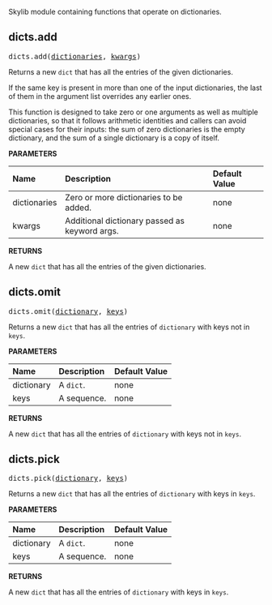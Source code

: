 <!-- Generated with Stardoc: http://skydoc.bazel.build -->

Skylib module containing functions that operate on dictionaries.

<a id="dicts.add"></a>

## dicts.add

<pre>
dicts.add(<a href="#dicts.add-dictionaries">dictionaries</a>, <a href="#dicts.add-kwargs">kwargs</a>)
</pre>

Returns a new `dict` that has all the entries of the given dictionaries.

If the same key is present in more than one of the input dictionaries, the
last of them in the argument list overrides any earlier ones.

This function is designed to take zero or one arguments as well as multiple
dictionaries, so that it follows arithmetic identities and callers can avoid
special cases for their inputs: the sum of zero dictionaries is the empty
dictionary, and the sum of a single dictionary is a copy of itself.


**PARAMETERS**


| Name  | Description | Default Value |
| :------------- | :------------- | :------------- |
| <a id="dicts.add-dictionaries"></a>dictionaries |  Zero or more dictionaries to be added.   |  none |
| <a id="dicts.add-kwargs"></a>kwargs |  Additional dictionary passed as keyword args.   |  none |

**RETURNS**

A new `dict` that has all the entries of the given dictionaries.


<a id="dicts.omit"></a>

## dicts.omit

<pre>
dicts.omit(<a href="#dicts.omit-dictionary">dictionary</a>, <a href="#dicts.omit-keys">keys</a>)
</pre>

Returns a new `dict` that has all the entries of `dictionary` with keys not in `keys`.

**PARAMETERS**


| Name  | Description | Default Value |
| :------------- | :------------- | :------------- |
| <a id="dicts.omit-dictionary"></a>dictionary |  A `dict`.   |  none |
| <a id="dicts.omit-keys"></a>keys |  A sequence.   |  none |

**RETURNS**

A new `dict` that has all the entries of `dictionary` with keys not in `keys`.


<a id="dicts.pick"></a>

## dicts.pick

<pre>
dicts.pick(<a href="#dicts.pick-dictionary">dictionary</a>, <a href="#dicts.pick-keys">keys</a>)
</pre>

Returns a new `dict` that has all the entries of `dictionary` with keys in `keys`.

**PARAMETERS**


| Name  | Description | Default Value |
| :------------- | :------------- | :------------- |
| <a id="dicts.pick-dictionary"></a>dictionary |  A `dict`.   |  none |
| <a id="dicts.pick-keys"></a>keys |  A sequence.   |  none |

**RETURNS**

A new `dict` that has all the entries of `dictionary` with keys in `keys`.


